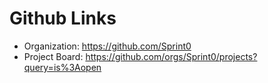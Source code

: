 # Github Links

- Organization: https://github.com/Sprint0
- Project Board: https://github.com/orgs/Sprint0/projects?query=is%3Aopen
